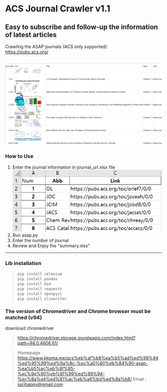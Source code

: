 # **ACS Journal Crawler v1.1**
## **Easy to subscribe** and follow-up the information of latest articles  
Crawling the ASAP journals (ACS only supported)  
https://pubs.acs.org/

![input](./img/v1.1.PNG)
---
### How to Use
1. Enter the journal information in journal_url.xlsx file
![input](./img/input.PNG)
2. Run asap.py
3. Enter the number of journal
4. Review and Enjoy the "summary.xlsx" 

---

### Lib installation
>     pip install selenium  
>     pip install pandas  
>     pip install bs4  
>     pip install requests  
>     pip install openpyxl
>     pip install xlsxwriter

### The version of Chromedriver and Chrome browser must be matched (v94)  
download chromedriver
> https://chromedriver.storage.googleapis.com/index.html?path=94.0.4606.61/



> Homepage : https://www.kkoma.me/acs%eb%af%b8%ea%b5%ad%ed%99%94%ed%95%99%ed%9a%8c-%ec%a0%80%eb%84%90-asap-%ea%b5%ac%eb%8f%85-%ec%9e%90%eb%8f%99%ed%99%94-%ec%8a%a4%ed%81%ac%eb%a6%bd%ed%8a%b8/
> Email : ssrihappy@gmail.com
